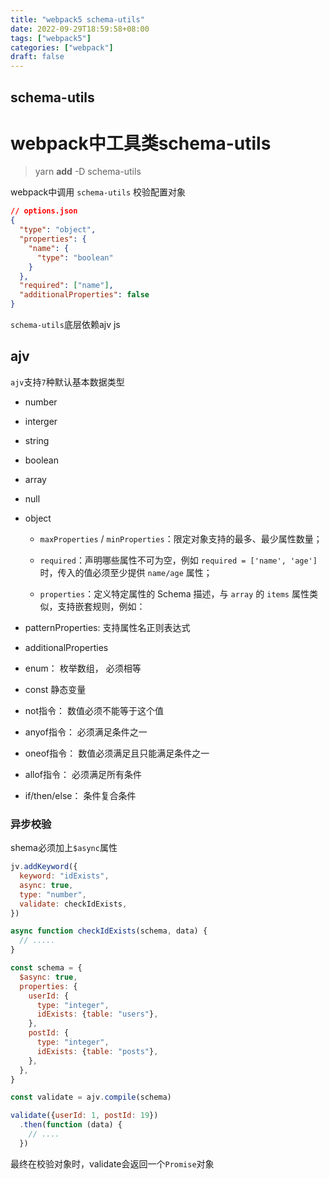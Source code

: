 ```yaml
---
title: "webpack5 schema-utils"
date: 2022-09-29T18:59:58+08:00
tags: ["webpack5"]
categories: ["webpack"]
draft: false
---
```




## schema-utils



# webpack中工具类schema-utils



> yarn **add** -D schema-utils



webpack中调用 `schema-utils` 校验配置对象

```json
// options.json
{
  "type": "object",
  "properties": {
    "name": {
      "type": "boolean"
    }
  },
  "required": ["name"],
  "additionalProperties": false
}
```



`schema-utils`底层依赖ajv js



## ajv



`ajv`支持`7`种默认基本数据类型

- number

- interger

- string

- boolean

- array

- null

- object

  - `maxProperties` / `minProperties`：限定对象支持的最多、最少属性数量；

  - `required`：声明哪些属性不可为空，例如 `required = ['name', 'age']` 时，传入的值必须至少提供 `name/age` 属性；

  - `properties`：定义特定属性的 Schema 描述，与 `array` 的 `items` 属性类似，支持嵌套规则，例如：

- patternProperties:  支持属性名正则表达式
- additionalProperties
- enum： 枚举数组， 必须相等
- const 静态变量



- not指令： 数值必须不能等于这个值

- anyof指令： 必须满足条件之一

- oneof指令： 数值必须满足且只能满足条件之一
- allof指令： 必须满足所有条件
- if/then/else： 条件复合条件



### 异步校验

shema必须加上`$async`属性



```javascript
jv.addKeyword({
  keyword: "idExists",
  async: true,
  type: "number",
  validate: checkIdExists,
})

async function checkIdExists(schema, data) {
  // .....
}

const schema = {
  $async: true,
  properties: {
    userId: {
      type: "integer",
      idExists: {table: "users"},
    },
    postId: {
      type: "integer",
      idExists: {table: "posts"},
    },
  },
}

const validate = ajv.compile(schema)

validate({userId: 1, postId: 19})
  .then(function (data) {
    // ....
  })
```



最终在校验对象时，validate会返回一个`Promise`对象











